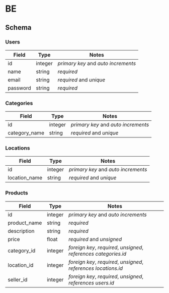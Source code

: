 # BE

## Schema

### Users

| Field    | Type    | Notes                               |
| -------- | ------- | ----------------------------------- |
| id       | integer | _primary key_ and _auto increments_ |
| name     | string  | _required_                          |
| email    | string  | _required_ and _unique_             |
| password | string  | _required_                          |

### Categories

| Field         | Type    | Notes                               |
| ------------- | ------- | ----------------------------------- |
| id            | integer | _primary key_ and _auto increments_ |
| category_name | string  | _required_ and _unique_             |

### Locations

| Field         | Type    | Notes                               |
| ------------- | ------- | ----------------------------------- |
| id            | integer | _primary key_ and _auto increments_ |
| location_name | string  | _required_ and _unique_             |

### Products

| Field        | Type    | Notes                                                             |
| ------------ | ------- | ----------------------------------------------------------------- |
| id           | integer | _primary key_ and _auto increments_                               |
| product_name | string  | _required_                                                        |
| description  | string  | _required_                                                        |
| price        | float   | _required_ and _unsigned_                                         |
| category_id  | integer | _foreign key_, _required_, _unsigned_, _references categories.id_ |
| location_id  | integer | _foreign key_, _required_, _unsigned_, _references locations.id_  |
| seller_id    | integer | _foreign key_, _required_, _unsigned_, _references users.id_      |
